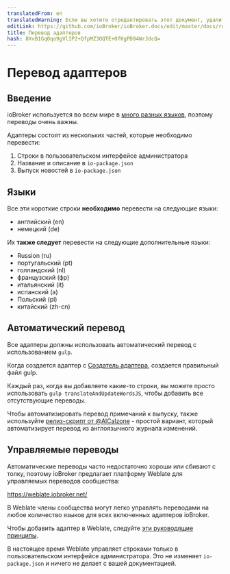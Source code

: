 ```yaml
---
translatedFrom: en
translatedWarning: Если вы хотите отредактировать этот документ, удалите поле «translationFrom», в противном случае этот документ будет снова автоматически переведен
editLink: https://github.com/ioBroker/ioBroker.docs/edit/master/docs/ru/dev/adaptertranslate.md
title: Перевод адаптеров
hash: 8XvB1Gq0qo9gVlIP2+QfpMZ3OQTE+OfKgPD94WrJdcQ=
---
```

# Перевод адаптеров
## Введение
ioBroker используется во всем мире в [много разных языков](https://www.iobroker.net/#en/statistics), поэтому переводы очень важны.

Адаптеры состоят из нескольких частей, которые необходимо перевести:

1. Строки в пользовательском интерфейсе администратора
1. Название и описание в `io-package.json`
1. Выпуск новостей в `io-package.json`

## Языки
Все эти короткие строки **необходимо** перевести на следующие языки:

- английский (en)
- немецкий (de)

Их **также следует** перевести на следующие дополнительные языки:

- Russion (ru)
- португальский (pt)
- голландский (nl)
- французский (фр)
- итальянский (it)
- испанский (а)
- Польский (pl)
- китайский (zh-cn)

## Автоматический перевод
Все адаптеры должны использовать автоматический перевод с использованием `gulp`.

Когда создается адаптер с [Создатель адаптера](https://github.com/ioBroker/create-adapter), создается правильный файл gulp.

Каждый раз, когда вы добавляете какие-то строки, вы можете просто использовать `gulp translateAndUpdateWordsJS`, чтобы добавить все отсутствующие переводы.

Чтобы автоматизировать перевод примечаний к выпуску, также используйте [релиз-скрипт от @AlCalzone](https://github.com/AlCalzone/release-script) - простой вариант, который автоматизирует перевод из англоязычного журнала изменений.

## Управляемые переводы
Автоматические переводы часто недостаточно хороши или сбивают с толку, поэтому ioBroker предлагает платформу Weblate для управляемых переводов сообщества:

https://weblate.iobroker.net/

В Weblate члены сообщества могут легко управлять переводами на любое количество языков для всех включенных адаптеров ioBroker.

Чтобы добавить адаптер в Weblate, следуйте [эти руководящие принципы](https://github.com/ioBrokerTranslator/doc/blob/master/README.md).

В настоящее время Weblate управляет строками только в пользовательском интерфейсе администратора. Это не изменяет `io-package.json` и ничего не делает с вашей документацией.